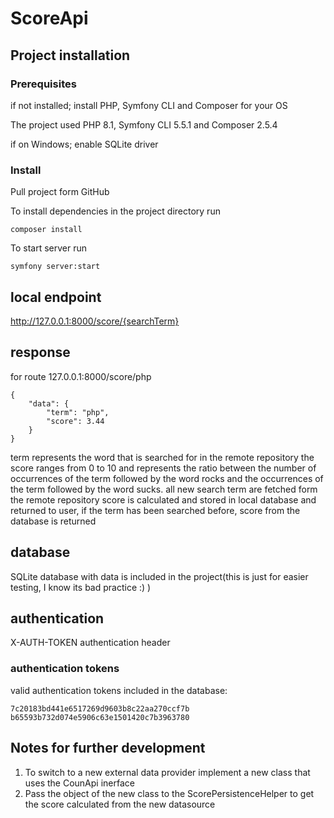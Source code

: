 # ScoreApi

## Project installation
### Prerequisites
if not installed; install PHP, Symfony CLI and Composer for your OS

The project used PHP 8.1, Symfony CLI 5.5.1 and Composer 2.5.4

if on Windows; enable SQLite driver

### Install
Pull project form GitHub

To install dependencies in the project directory run
```
composer install
```

To start server run
```
symfony server:start 
```

## local endpoint
http://127.0.0.1:8000/score/{searchTerm}

## response
for route 127.0.0.1:8000/score/php

```
{
    "data": {
        "term": "php",
        "score": 3.44
    }
}
```
term represents the word that is searched for in the remote repository
the score ranges from 0 to 10 and represents the ratio between the number of occurrences of the term followed by the word rocks and the occurrences of the term followed by the word sucks.
all new search term are fetched form the remote repository score is calculated and stored in local database and returned to user, if the term has been searched before, score from the database is returned

## database
SQLite database with data is included in the project(this is just for easier testing, I know its bad practice :) )

## authentication
X-AUTH-TOKEN authentication header

### authentication tokens 
valid authentication tokens included in the database:

```
7c20183bd441e6517269d9603b8c22aa270ccf7b
b65593b732d074e5906c63e1501420c7b3963780
```

## Notes for further development

1. To switch to a new external data provider implement a new class that uses the CounApi inerface
2. Pass the object of the new class to the ScorePersistenceHelper to get the score calculated from the new datasource
